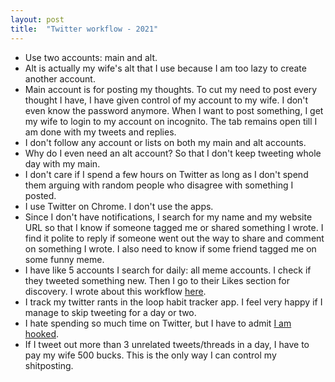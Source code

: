 ```yaml
---
layout: post
title:  "Twitter workflow - 2021"
---
```


- Use two accounts: main and alt.
- Alt is actually my wife's alt that I use because I am too lazy to create another account.
- Main account is for posting my thoughts. To cut my need to post every thought I have, I have given control of my account to my wife. I don't even know the password anymore. When I want to post something, I get my wife to login to my account on incognito. The tab remains open till I am done with my tweets and replies.
- I don't follow any account or lists on both my main and alt accounts.
- Why do I even need an alt account? So that I don't keep tweeting whole day with my main.
- I don't care if I spend a few hours on Twitter as long as I don't spend them arguing with random people who disagree with something I posted.
- I use Twitter on Chrome. I don't use the apps.
- Since I don't have notifications, I search for my name and my website URL so that I know if someone tagged me or shared something I wrote. I find it polite to reply if someone went out the way to share and comment on something I wrote. I also need to know if some friend tagged me on some funny meme.
- I have like 5 accounts I search for daily: all meme accounts. I check if they tweeted something new. Then I go to their Likes section for discovery. I wrote about this workflow [here](https://manassaloi.com/2020/03/25/interesting-reads.html).
- I track my twitter rants in the loop habit tracker app. I feel very happy if I manage to skip tweeting for a day or two.
- I hate spending so much time on Twitter, but I have to admit [I am hooked](https://manassaloi.com/2021/09/14/twitter-games.html).
- If I tweet out more than 3 unrelated tweets/threads in a day, I have to pay my wife 500 bucks. This is the only way I can control my shitposting.
